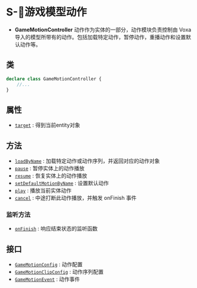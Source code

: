 # S-🕺游戏模型动作

- **GameMotionController** 动作作为实体的一部分，动作模块负责控制由 Voxa 导入的模型所带有的动作。包括加载特定动作，暂停动作，重播动作和设置默认动作等。

## 类

```typescript
declare class GameMotionController {
    //...
}
```

## 属性
- [`target`](./handler#target) : 得到当前entity对象

## 方法
- [`loadByName`](./controller#loadByName) : 加载特定动作或动作序列，并返回对应的动作对象
- [`pause`](./controller#pause) : 暂停实体上的动作播放
- [`resume`](./controller#resume) : 恢复实体上的动作播放
- [`setDefaultMotionByName`](./controller#setDefaultMotionByName) : 设置默认动作
- [`play`](./handler#play) : 播放当前实体动作
- [`cancel`](./handler#cancel) : 中途打断此动作播放，并触发 onFinish 事件


### 监听方法
- [`onFinish`](./handler#onFinish) : 响应结束状态的监听函数

## 接口
- [`GameMotionConfig`](./controller#GameMotionConfig) : 动作配置
- [`GameMotionClipConfig`](./controller#GameMotionClipConfig) : 动作序列配置
- [`GameMotionEvent`](./handler#GameMotionEvent) : 动作事件